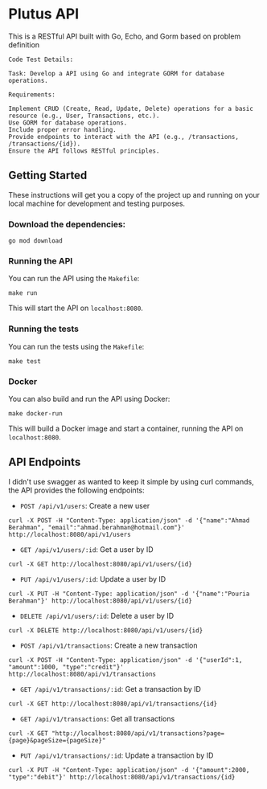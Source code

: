 # Plutus API

This is a RESTful API built with Go, Echo, and Gorm based on problem definition

```
Code Test Details:

Task: Develop a API using Go and integrate GORM for database operations.

Requirements:

Implement CRUD (Create, Read, Update, Delete) operations for a basic resource (e.g., User, Transactions, etc.).
Use GORM for database operations.
Include proper error handling.
Provide endpoints to interact with the API (e.g., /transactions, /transactions/{id}).
Ensure the API follows RESTful principles.
```


## Getting Started

These instructions will get you a copy of the project up and running on your local machine for development and testing purposes.

### Download the dependencies:
```
go mod download
```

### Running the API

You can run the API using the `Makefile`:
```
make run
```
This will start the API on `localhost:8080`.

### Running the tests

You can run the tests using the `Makefile`:
```
make test
```
### Docker

You can also build and run the API using Docker:

```
make docker-run

```

This will build a Docker image and start a container, running the API on `localhost:8080`.

## API Endpoints

I didn't use swagger as wanted to keep it simple by using curl commands, the API provides the following endpoints:

- `POST /api/v1/users`: Create a new user
```
curl -X POST -H "Content-Type: application/json" -d '{"name":"Ahmad Berahman", "email":"ahmad.berahman@hotmail.com"}' http://localhost:8080/api/v1/users
```
- `GET /api/v1/users/:id`: Get a user by ID
```
curl -X GET http://localhost:8080/api/v1/users/{id}
```
- `PUT /api/v1/users/:id`: Update a user by ID
```
curl -X PUT -H "Content-Type: application/json" -d '{"name":"Pouria Berahman"}' http://localhost:8080/api/v1/users/{id}
```
- `DELETE /api/v1/users/:id`: Delete a user by ID
```
curl -X DELETE http://localhost:8080/api/v1/users/{id}
```

- `POST /api/v1/transactions`: Create a new transaction
```
curl -X POST -H "Content-Type: application/json" -d '{"userId":1, "amount":1000, "type":"credit"}' http://localhost:8080/api/v1/transactions
```

- `GET /api/v1/transactions/:id`: Get a transaction by ID
```
curl -X GET http://localhost:8080/api/v1/transactions/{id}
```

- `GET /api/v1/transactions`: Get all transactions
```
curl -X GET "http://localhost:8080/api/v1/transactions?page={page}&pageSize={pageSize}"
```

- `PUT /api/v1/transactions/:id`: Update a transaction by ID
```
curl -X PUT -H "Content-Type: application/json" -d '{"amount":2000, "type":"debit"}' http://localhost:8080/api/v1/transactions/{id}
```